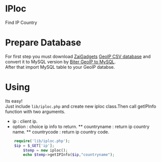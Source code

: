 IPloc
=====

Find IP Country

Prepare Database
===
For first step you must download <a href="http://www.zaigadgets.com">ZaiGadgets</a> <a href="http://zaigadgets.com/geoip">GeoIP CSV database</a> and convert it to MySQL version by <a href="http://www.sajjadrad.com/biter/geoip">Biter GeoIP to MySQL</a>.
<br/>
After that import MySQL table to your GeoIP databse.

Using
===
Its easy!<br/>
Just include <code>lib/iploc.php</code> and create new iploc class.Then call getIPInfo function with two arguments.</br>
* ip : client ip.
* option : choice ip info to return.
** countryname : return ip country name.
** countrycode : return ip country code.
```php
    require('lib/iploc.php');
  	$ip = $_GET['ip'];
		$temp = new iploc();
		echo $temp->getIPInfo($ip,"countryname");
```
